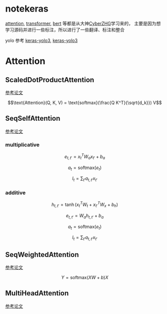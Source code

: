 # notekeras


[attention](https://github.com/CyberZHG/keras-self-attention),
[transformer](https://github.com/CyberZHG/keras-transformer), 
[bert](https://github.com/CyberZHG/keras-bert) 等都是从大神[CyberZHG](https://github.com/CyberZHG/keras-transformer)学习来的，
主要是因为想学习源码并进行一些标注，所以进行了一些翻译、标注和整合


yolo 参考 [keras-yolo3](https://github.com/qqwweee/keras-yolo3), [keras-yolo3](https://github.com/SpikeKing/keras-yolo3-detection.git)

# Attention

## ScaledDotProductAttention
[参考论文](https://arxiv.org/pdf/1706.03762.pdf)

$$\text{Attention}(Q, K, V) = \text{softmax}(\frac{Q K^T}{\sqrt{d_k}}) V$$

## SeqSelfAttention
[参考论文](https://arxiv.org/pdf/1806.01264.pdf)

### multiplicative
$$e_{t, t'} = x_t^T W_a x_{t'} + b_a$$

$$a_{t} = \text{softmax}(e_t)$$

$$l_t = \sum_{t'} a_{t, t'} x_{t'}$$

### additive
$$h_{t, t'} = \tanh(x_t^T W_t + x_{t'}^T W_x + b_h)$$

$$e_{t, t'} = W_a h_{t, t'} + b_a$$

$$a_{t} = \text{softmax}(e_t)$$

$$l_t = \sum_{t'} a_{t, t'} x_{t'}$$


## SeqWeightedAttention
[参考论文](https://arxiv.org/pdf/1708.00524.pdf)

$$Y = \text{softmax}(XW + b) X$$


## MultiHeadAttention
[参考论文](https://arxiv.org/pdf/1706.03762.pdf)




